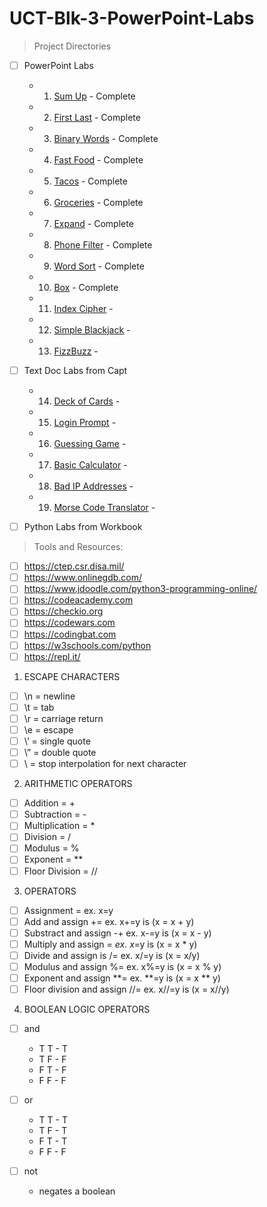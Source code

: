 # UCT-Blk-3-PowerPoint-Labs

>Project Directories

- [ ] PowerPoint Labs
  - 1. [Sum Up](https://github.com/jarosales1029/UCT-Blk-3-PowerPoint-Labs/blob/master/Sum%20Up) - Complete
  - 2. [First Last](https://github.com/jarosales1029/UCT-Blk-3-PowerPoint-Labs/blob/master/First%20Last) - Complete
  - 3. [Binary Words](https://github.com/jarosales1029/UCT-Blk-3-PowerPoint-Labs/blob/master/Binary%20Words) - Complete
  - 4. [Fast Food](https://github.com/jarosales1029/UCT-Blk-3-PowerPoint-Labs/blob/master/Fast%20Food) - Complete
  - 5. [Tacos](https://github.com/jarosales1029/UCT-Blk-3-PowerPoint-Labs/blob/master/Tacos) - Complete
  - 6. [Groceries](https://github.com/jarosales1029/UCT-Blk-3-PowerPoint-Labs/blob/master/Groceries) - Complete
  - 7. [Expand](https://github.com/jarosales1029/UCT-Blk-3-PowerPoint-Labs/blob/master/Expand) - Complete
  - 8. [Phone Filter](https://github.com/jarosales1029/UCT-Blk-3-PowerPoint-Labs/blob/master/Phone%20Filter) - Complete
  - 9. [Word Sort](https://github.com/jarosales1029/UCT-Blk-3-PowerPoint-Labs/blob/master/Word%20Sort) - Complete
  - 10. [Box](https://github.com/jarosales1029/UCT-Blk-3-PowerPoint-Labs/blob/master/Box) - Complete
  - 11. [Index Cipher](https://github.com/jarosales1029/UCT-Blk-3-PowerPoint-Labs/blob/master/Index%20Cipher) - 
  - 12. [Simple Blackjack](https://github.com/jarosales1029/UCT-Blk-3-PowerPoint-Labs/blob/master/Simple%20Blackjack) - 
  - 13. [FizzBuzz](https://github.com/jarosales1029/UCT-Blk-3-PowerPoint-Labs/blob/master/FizzBuzz) - 

- [ ] Text Doc Labs from Capt 
  - 14. [Deck of Cards](https://github.com/jarosales1029/UCT-Blk-3-PowerPoint-Labs/blob/master/Deck%20of%20Cards) - 
  - 15. [Login Prompt](https://github.com/jarosales1029/UCT-Blk-3-PowerPoint-Labs/blob/master/Login%20Prompt) - 
  - 16. [Guessing Game](https://github.com/jarosales1029/UCT-Blk-3-PowerPoint-Labs/blob/master/Guessing%20Game) - 
  - 17. [Basic Calculator](https://github.com/jarosales1029/UCT-Blk-3-PowerPoint-Labs/blob/master/Basic%20Calculator) - 
  - 18. [Bad IP Addresses](https://github.com/jarosales1029/UCT-Blk-3-PowerPoint-Labs/blob/master/Bad%20IP%20Addresses) - 
  - 19. [Morse Code Translator](https://github.com/jarosales1029/UCT-Blk-3-PowerPoint-Labs/blob/master/Morse%20Code%20Translator) - 

- [ ] Python Labs from Workbook 

>Tools and Resources:

- [ ] https://ctep.csr.disa.mil/
- [ ] https://www.onlinegdb.com/
- [ ] https://www.jdoodle.com/python3-programming-online/
- [ ] https://codeacademy.com
- [ ] https://checkio.org
- [ ] https://codewars.com
- [ ] https://codingbat.com
- [ ] https://w3schools.com/python
- [ ] https://repl.it/

1. ESCAPE CHARACTERS

- [ ] \n = newline
- [ ] \t = tab
- [ ] \r = carriage return
- [ ] \e = escape
- [ ] \’ = single quote
- [ ] \” = double quote
- [ ] \ = stop interpolation for next character

2. ARITHMETIC OPERATORS

- [ ] Addition = +
- [ ] Subtraction = -
- [ ] Multiplication = *
- [ ] Division = /
- [ ] Modulus = %
- [ ] Exponent = **
- [ ] Floor Division = //

3. OPERATORS

- [ ] Assignment = ex. x=y
- [ ] Add and assign += ex. x+=y is (x = x + y)
- [ ] Substract and assign -+ ex. x-=y is (x = x - y)
- [ ] Multiply and assign *= ex. x*=y is (x = x * y)
- [ ] Divide and assign is /= ex. x/=y is (x = x/y)
- [ ] Modulus and assign %= ex. x%=y is (x = x % y)
- [ ] Exponent and assign **= ex. **=y is (x = x ** y)
- [ ] Floor division and assign //= ex. x//=y is (x = x//y)

4. BOOLEAN LOGIC OPERATORS

- [ ] and 
  - T T - T
  - T F - F
  - F T - F
  - F F - F

- [ ] or
  - T T - T
  - T F - T
  - F T - T
  - F F - F

- [ ] not
  - negates a boolean
